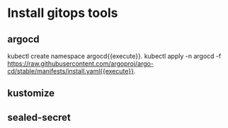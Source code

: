 # Install gitops tools

## argocd

kubectl create namespace argocd{{execute}}.
kubectl apply -n argocd -f https://raw.githubusercontent.com/argoproj/argo-cd/stable/manifests/install.yaml{{execute}}.

## kustomize

## sealed-secret

